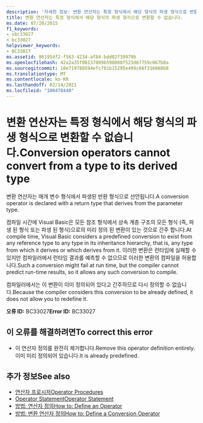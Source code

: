 ```yaml
---
description: '자세한 정보: 변환 연산자는 특정 형식에서 해당 형식의 파생 형식으로 변환할 수 없습니다.'
title: 변환 연산자는 특정 형식에서 해당 형식의 파생 형식으로 변환할 수 없습니다.
ms.date: 07/20/2015
f1_keywords:
- vbc33027
- bc33027
helpviewer_keywords:
- BC33027
ms.assetid: 861954f2-f563-4234-af84-bdd02f39979b
ms.openlocfilehash: 42a2a35f08137009b598088f523d67759c067b0a
ms.sourcegitcommit: 10e719780594efc781b15295e499c66f316068b8
ms.translationtype: MT
ms.contentlocale: ko-KR
ms.lasthandoff: 02/14/2021
ms.locfileid: "100478440"
---
```

# <a name="conversion-operators-cannot-convert-from-a-type-to-its-derived-type"></a><span data-ttu-id="90eb3-103">변환 연산자는 특정 형식에서 해당 형식의 파생 형식으로 변환할 수 없습니다.</span><span class="sxs-lookup"><span data-stu-id="90eb3-103">Conversion operators cannot convert from a type to its derived type</span></span>

<span data-ttu-id="90eb3-104">변환 연산자는 매개 변수 형식에서 파생된 반환 형식으로 선언됩니다.</span><span class="sxs-lookup"><span data-stu-id="90eb3-104">A conversion operator is declared with a return type that derives from the parameter type.</span></span>  
  
 <span data-ttu-id="90eb3-105">컴파일 시간에 Visual Basic은 모든 참조 형식에서 상속 계층 구조의 모든 형식 (즉, 파생 된 형식 또는 파생 된 형식)으로의 미리 정의 된 변환이 있는 것으로 간주 합니다.</span><span class="sxs-lookup"><span data-stu-id="90eb3-105">At compile time, Visual Basic considers a predefined conversion to exist from any reference type to any type in its inheritance hierarchy, that is, any type from which it derives or which derives from it.</span></span> <span data-ttu-id="90eb3-106">이러한 변환은 런타임에 실패할 수 있지만 컴파일러에서 런타임 결과를 예측할 수 없으므로 이러한 변환의 컴파일을 허용합니다.</span><span class="sxs-lookup"><span data-stu-id="90eb3-106">Such a conversion might fail at run time, but the compiler cannot predict run-time results, so it allows any such conversion to compile.</span></span>  
  
 <span data-ttu-id="90eb3-107">컴파일러에서는 이 변환이 이미 정의되어 있다고 간주하므로 다시 정의할 수 없습니다.</span><span class="sxs-lookup"><span data-stu-id="90eb3-107">Because the compiler considers this conversion to be already defined, it does not allow you to redefine it.</span></span>  
  
 <span data-ttu-id="90eb3-108">**오류 ID:** BC33027</span><span class="sxs-lookup"><span data-stu-id="90eb3-108">**Error ID:** BC33027</span></span>  
  
## <a name="to-correct-this-error"></a><span data-ttu-id="90eb3-109">이 오류를 해결하려면</span><span class="sxs-lookup"><span data-stu-id="90eb3-109">To correct this error</span></span>  
  
- <span data-ttu-id="90eb3-110">이 연산자 정의를 완전히 제거합니다.</span><span class="sxs-lookup"><span data-stu-id="90eb3-110">Remove this operator definition entirely.</span></span> <span data-ttu-id="90eb3-111">이미 미리 정의되어 있습니다.</span><span class="sxs-lookup"><span data-stu-id="90eb3-111">It is already predefined.</span></span>  
  
## <a name="see-also"></a><span data-ttu-id="90eb3-112">추가 정보</span><span class="sxs-lookup"><span data-stu-id="90eb3-112">See also</span></span>

- [<span data-ttu-id="90eb3-113">연산자 프로시저</span><span class="sxs-lookup"><span data-stu-id="90eb3-113">Operator Procedures</span></span>](../programming-guide/language-features/procedures/operator-procedures.md)
- [<span data-ttu-id="90eb3-114">Operator Statement</span><span class="sxs-lookup"><span data-stu-id="90eb3-114">Operator Statement</span></span>](../language-reference/statements/operator-statement.md)
- [<span data-ttu-id="90eb3-115">방법: 연산자 정의</span><span class="sxs-lookup"><span data-stu-id="90eb3-115">How to: Define an Operator</span></span>](../programming-guide/language-features/procedures/how-to-define-an-operator.md)
- [<span data-ttu-id="90eb3-116">방법: 변환 연산자 정의</span><span class="sxs-lookup"><span data-stu-id="90eb3-116">How to: Define a Conversion Operator</span></span>](../programming-guide/language-features/procedures/how-to-define-a-conversion-operator.md)
